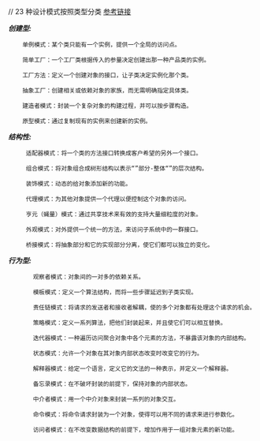 // 23 种设计模式按照类型分类
[参考链接](https://www.cnblogs.com/pony1223/p/7608955.html)

***创建型:***  

        单例模式：某个类只能有一个实例，提供一个全局的访问点。

        简单工厂：一个工厂类根据传入的参量决定创建出那一种产品类的实例。
      
        工厂方法：定义一个创建对象的接口，让子类决定实例化那个类。
      
        抽象工厂：创建相关或依赖对象的家族，而无需明确指定具体类。
      
        建造者模式：封装一个复杂对象的构建过程，并可以按步骤构造。
      
        原型模式：通过复制现有的实例来创建新的实例。
        
        
        
***结构性:***
 
         适配器模式：将一个类的方法接口转换成客户希望的另外一个接口。
         
         组合模式：将对象组合成树形结构以表示“”部分-整体“”的层次结构。
         
         装饰模式：动态的给对象添加新的功能。
         
         代理模式：为其他对象提供一个代理以便控制这个对象的访问。
         
         亨元（蝇量）模式：通过共享技术来有效的支持大量细粒度的对象。
         
         外观模式：对外提供一个统一的方法，来访问子系统中的一群接口。
         
         桥接模式：将抽象部分和它的实现部分分离，使它们都可以独立的变化。
        
        
        
***行为型:***

           观察者模式：对象间的一对多的依赖关系。

           模板模式：定义一个算法结构，而将一些步骤延迟到子类实现。
           
           责任链模式：将请求的发送者和接收者解耦，使的多个对象都有处理这个请求的机会。
           
           策略模式：定义一系列算法，把他们封装起来，并且使它们可以相互替换。
           
           迭代器模式：一种遍历访问聚合对象中各个元素的方法，不暴露该对象的内部结构。
           
           状态模式：允许一个对象在其对象内部状态改变时改变它的行为。
           
           解释器模式：给定一个语言，定义它的文法的一种表示，并定义一个解释器。
           
           备忘录模式：在不破坏封装的前提下，保持对象的内部状态。
           
           中介者模式：用一个中介对象来封装一系列的对象交互。
           
           命令模式：将命令请求封装为一个对象，使得可以用不同的请求来进行参数化。
           
           访问者模式：在不改变数据结构的前提下，增加作用于一组对象元素的新功能。
           
           
           
           
        